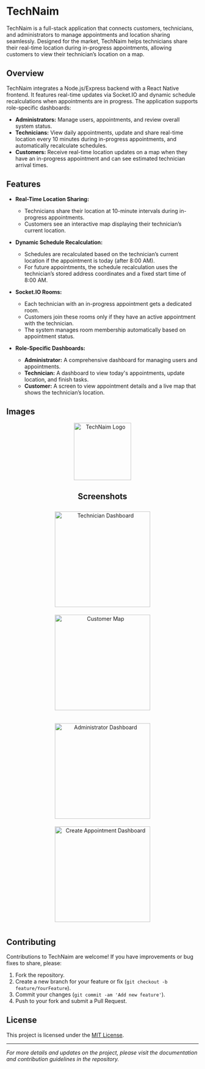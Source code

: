# TechNaim

TechNaim is a full-stack application that connects customers, technicians, and administrators to manage appointments and location sharing seamlessly. Designed for the market, TechNaim helps technicians share their real-time location during in-progress appointments, allowing customers to view their technician’s location on a map.

## Overview

TechNaim integrates a Node.js/Express backend with a React Native frontend. It features real-time updates via Socket.IO and dynamic schedule recalculations when appointments are in progress. The application supports role-specific dashboards:

- **Administrators:** Manage users, appointments, and review overall system status.
- **Technicians:** View daily appointments, update and share real-time location every 10 minutes during in-progress appointments, and automatically recalculate schedules.
- **Customers:** Receive real-time location updates on a map when they have an in-progress appointment and can see estimated technician arrival times.

## Features

- **Real-Time Location Sharing:**  
  - Technicians share their location at 10-minute intervals during in-progress appointments.
  - Customers see an interactive map displaying their technician’s current location.
  
- **Dynamic Schedule Recalculation:**  
  - Schedules are recalculated based on the technician’s current location if the appointment is today (after 8:00 AM).
  - For future appointments, the schedule recalculation uses the technician’s stored address coordinates and a fixed start time of 8:00 AM.
  
- **Socket.IO Rooms:**  
  - Each technician with an in-progress appointment gets a dedicated room.
  - Customers join these rooms only if they have an active appointment with the technician.
  - The system manages room membership automatically based on appointment status.
  
- **Role-Specific Dashboards:**  
  - **Administrator:** A comprehensive dashboard for managing users and appointments.
  - **Technician:** A dashboard to view today's appointments, update location, and finish tasks.
  - **Customer:** A screen to view appointment details and a live map that shows the technician’s location.

## Images

<!-- Centered Logo -->
<p align="center">
  <img src="./TechNaimApp/assets/logo.png" alt="TechNaim Logo" width="150px" />
</p>

<!-- Screenshots Heading -->
<h2 align="center">Screenshots</h2>

<!-- First row: Technician Dashboard and Customer Map -->
<p align="center">
  <img src="./TechNaimApp/assets/TechNaim_Technician.png" alt="Technician Dashboard" width="250px" style="margin: 10px;" />
  <img src="./TechNaimApp/assets/TechNaim_Customer.png" alt="Customer Map" width="250px" style="margin: 10px;" />
</p>

<!-- Second row: Administrator Dashboard and Create Appointment -->
<p align="center">
  <img src="./TechNaimApp/assets/TechNaim_Admin.png" alt="Administrator Dashboard" width="250px" style="margin: 10px;" />
  <img src="./TechNaimApp/assets/TechNaim_CreateAppointment.png" alt="Create Appointment Dashboard" width="250px" style="margin: 10px;" />
</p>

## Contributing

Contributions to TechNaim are welcome! If you have improvements or bug fixes to share, please:

1. Fork the repository.
2. Create a new branch for your feature or fix (`git checkout -b feature/YourFeature`).
3. Commit your changes (`git commit -am 'Add new feature'`).
4. Push to your fork and submit a Pull Request.

## License

This project is licensed under the [MIT License](./LICENSE).

---

*For more details and updates on the project, please visit the documentation and contribution guidelines in the repository.*
